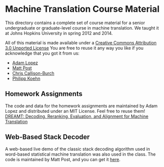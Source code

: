 Machine Translation Course Material
===================================

This directory contains a complete set of course material for a senior 
undergraduate or graduate-level course in machine translation. We taught it
at Johns Hopkins University in spring 2012 and 2014. 

All of this material is made available under a 
[Creative Commons Attribution 3.0 Unported License](http://creativecommons.org/licenses/by/3.0/)
You are free to reuse it any way you like if you acknowledge that you got it from us: 
* [Adam Lopez](http://alopez.github.io/)
* [Matt Post](http://www.cs.jhu.edu/~post/)
* [Chris Callison-Burch](http://www.cis.upenn.edu/~ccb/)
* [Philipp Koehn](http://www.cs.jhu.edu/~phi/)

Homework Assignments
--------------------

The code and data for the homework assignments are maintained by Adam Lopez
and distributed under an MIT License. Feel free to reuse them! 
[DREAMT: Decoding, Reranking, Evaluation, and Alignment for Machine Translation
](https://github.com/alopez/dreamt)

Web-Based Stack Decoder
-----------------------

A web-based live demo of the classic stack decoding algorithm used in word-based
statistical machine translation was also used in the class. The code is maintained
by Matt Post, and you can get it [here](https://github.com/mjpost/word-decoder/).

